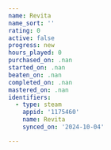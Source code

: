 ```yaml
---
name: Revita
name_sort: ''
rating: 0
active: false
progress: new
hours_played: 0
purchased_on: .nan
started_on: .nan
beaten_on: .nan
completed_on: .nan
mastered_on: .nan
identifiers:
  - type: steam
    appid: '1175460'
    name: Revita
    synced_on: '2024-10-04'

---
```

